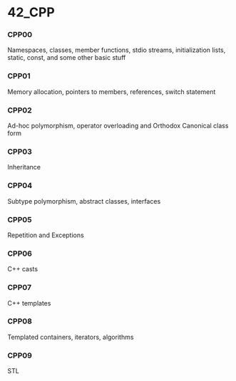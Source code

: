 # 42_CPP

### CPP00
Namespaces, classes, member functions, stdio streams,
initialization lists, static, const, and some other basic stuff

### CPP01
Memory allocation, pointers to members,
references, switch statement

### CPP02
Ad-hoc polymorphism, operator overloading
and Orthodox Canonical class form

### CPP03
Inheritance

### CPP04
Subtype polymorphism, abstract classes, interfaces

### CPP05
Repetition and Exceptions

### CPP06
C++ casts
### CPP07
C++ templates
### CPP08
Templated containers, iterators, algorithms
### CPP09
STL
